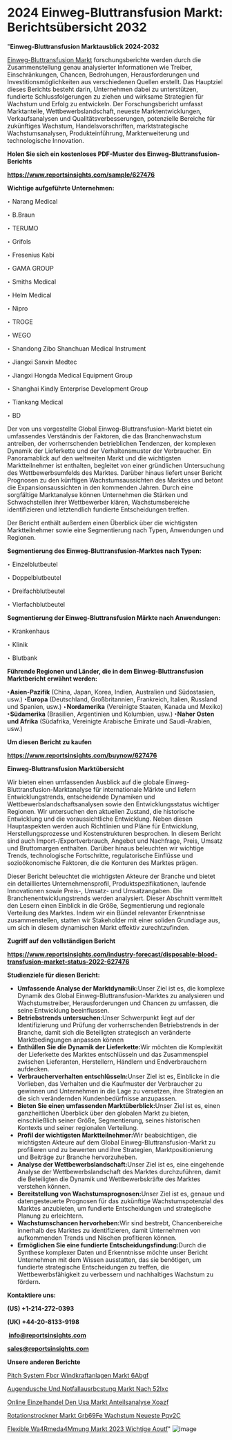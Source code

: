 # 2024 Einweg-Bluttransfusion Markt: Berichtsübersicht 2032

"<strong><b>Einweg-Bluttransfusion Marktausblick 2024-2032</b></strong>

<a href=https://www.reportsinsights.com/sample/627476>Einweg-Bluttransfusion Markt</a> forschungsberichte werden durch die Zusammenstellung genau analysierter Informationen wie Treiber, Einschränkungen, Chancen, Bedrohungen, Herausforderungen und Investitionsmöglichkeiten aus verschiedenen Quellen erstellt. Das Hauptziel dieses Berichts besteht darin, Unternehmen dabei zu unterstützen, fundierte Schlussfolgerungen zu ziehen und wirksame Strategien für Wachstum und Erfolg zu entwickeln. Der Forschungsbericht umfasst Marktanteile, Wettbewerbslandschaft, neueste Marktentwicklungen, Verkaufsanalysen und Qualitätsverbesserungen, potenzielle Bereiche für zukünftiges Wachstum, Handelsvorschriften, marktstrategische Wachstumsanalysen, Produkteinführung, Markterweiterung und technologische Innovation.

<strong><b>Holen Sie sich ein kostenloses PDF-Muster des Einweg-Bluttransfusion-Berichts</b></strong>

<a href=https://www.reportsinsights.com/sample/627476><strong><u>https://www.reportsinsights.com/sample/627476</u></strong></a>

<strong>Wichtige aufgeführte Unternehmen:</strong>

‣ Narang Medical

‣ B.Braun

‣ TERUMO

‣ Grifols

‣ Fresenius Kabi

‣ GAMA GROUP

‣ Smiths Medical

‣ Helm Medical

‣ Nipro

‣ TROGE

‣ WEGO

‣ Shandong Zibo Shanchuan Medical Instrument

‣ Jiangxi Sanxin Medtec

‣ Jiangxi Hongda Medical Equipment Group

‣ Shanghai Kindly Enterprise Development Group

‣ Tiankang Medical

‣ BD

Der von uns vorgestellte Global Einweg-Bluttransfusion-Markt bietet ein umfassendes Verständnis der Faktoren, die das Branchenwachstum antreiben, der vorherrschenden betrieblichen Tendenzen, der komplexen Dynamik der Lieferkette und der Verhaltensmuster der Verbraucher. Ein Panoramablick auf den weltweiten Markt und die wichtigsten Marktteilnehmer ist enthalten, begleitet von einer gründlichen Untersuchung des Wettbewerbsumfelds des Marktes. Darüber hinaus liefert unser Bericht Prognosen zu den künftigen Wachstumsaussichten des Marktes und betont die Expansionsaussichten in den kommenden Jahren. Durch eine sorgfältige Marktanalyse können Unternehmen die Stärken und Schwachstellen ihrer Wettbewerber klären, Wachstumsbereiche identifizieren und letztendlich fundierte Entscheidungen treffen.

Der Bericht enthält außerdem einen Überblick über die wichtigsten Marktteilnehmer sowie eine Segmentierung nach Typen, Anwendungen und Regionen.

<strong>Segmentierung des Einweg-Bluttransfusion-Marktes nach Typen:</strong>

‣ Einzelblutbeutel

‣ Doppelblutbeutel

‣ Dreifachblutbeutel

‣ Vierfachblutbeutel

<strong>Segmentierung der Einweg-Bluttransfusion Märkte nach Anwendungen:</strong>

‣ Krankenhaus

‣ Klinik

‣ Blutbank

<strong><b>Führende Regionen und Länder, die in dem Einweg-Bluttransfusion Marktbericht erwähnt werden:</b></strong>

<strong><b>‣Asien-Pazifik</b></strong> (China, Japan, Korea, Indien, Australien und Südostasien, usw.)
<strong><b>‣Europa</b></strong> (Deutschland, Großbritannien, Frankreich, Italien, Russland und Spanien, usw.)
‣<strong><b>Nordamerika</b></strong> (Vereinigte Staaten, Kanada und Mexiko)
<strong><b>‣Südamerika</b></strong> (Brasilien, Argentinien und Kolumbien, usw.)
<strong><b>‣Naher Osten und Afrika</b></strong> (Südafrika, Vereinigte Arabische Emirate und Saudi-Arabien, usw.)

<strong>Um diesen Bericht zu kaufen</strong>

<a href=https://www.reportsinsights.com/buynow/627476><strong><u>https://www.reportsinsights.com/buynow/627476</u></strong></a>

<strong>Einweg-Bluttransfusion Marktübersicht</strong>

Wir bieten einen umfassenden Ausblick auf die globale Einweg-Bluttransfusion-Marktanalyse für internationale Märkte und liefern Entwicklungstrends, entscheidende Dynamiken und Wettbewerbslandschaftsanalysen sowie den Entwicklungsstatus wichtiger Regionen. Wir untersuchen den aktuellen Zustand, die historische Entwicklung und die voraussichtliche Entwicklung. Neben diesen Hauptaspekten werden auch Richtlinien und Pläne für Entwicklung, Herstellungsprozesse und Kostenstrukturen besprochen. In diesem Bericht sind auch Import-/Exportverbrauch, Angebot und Nachfrage, Preis, Umsatz und Bruttomargen enthalten. Darüber hinaus beleuchten wir wichtige Trends, technologische Fortschritte, regulatorische Einflüsse und sozioökonomische Faktoren, die die Konturen des Marktes prägen.

Dieser Bericht beleuchtet die wichtigsten Akteure der Branche und bietet ein detailliertes Unternehmensprofil, Produktspezifikationen, laufende Innovationen sowie Preis-, Umsatz- und Umsatzangaben. Die Branchenentwicklungstrends werden analysiert. Dieser Abschnitt vermittelt den Lesern einen Einblick in die Größe, Segmentierung und regionale Verteilung des Marktes. Indem wir ein Bündel relevanter Erkenntnisse zusammenstellen, statten wir Stakeholder mit einer soliden Grundlage aus, um sich in diesem dynamischen Markt effektiv zurechtzufinden.

<strong>Zugriff auf den vollständigen Bericht</strong>

<a href=https://www.reportsinsights.com/industry-forecast/disposable-blood-transfusion-market-status-2022-627476><strong>https://www.reportsinsights.com/industry-forecast/disposable-blood-transfusion-market-status-2022-627476</strong></a>

<strong>Studienziele für diesen Bericht:</strong>
<ul>
  <li><strong>Umfassende Analyse der Marktdynamik:</strong>Unser Ziel ist es, die komplexe Dynamik des Global Einweg-Bluttransfusion-Marktes zu analysieren und Wachstumstreiber, Herausforderungen und Chancen zu umfassen, die seine Entwicklung beeinflussen.</li>
  <li><strong>Betriebstrends untersuchen:</strong>Unser Schwerpunkt liegt auf der Identifizierung und Prüfung der vorherrschenden Betriebstrends in der Branche, damit sich die Beteiligten strategisch an veränderte Marktbedingungen anpassen können</li>
  <li><strong>Enthüllen Sie die Dynamik der Lieferkette:</strong>Wir möchten die Komplexität der Lieferkette des Marktes entschlüsseln und das Zusammenspiel zwischen Lieferanten, Herstellern, Händlern und Endverbrauchern aufdecken.</li>
  <li><strong>Verbraucherverhalten entschlüsseln:</strong>Unser Ziel ist es, Einblicke in die Vorlieben, das Verhalten und die Kaufmuster der Verbraucher zu gewinnen und Unternehmen in die Lage zu versetzen, ihre Strategien an die sich verändernden Kundenbedürfnisse anzupassen.</li>
  <li><strong>Bieten Sie einen umfassenden Marktüberblick:</strong>Unser Ziel ist es, einen ganzheitlichen Überblick über den globalen Markt zu bieten, einschließlich seiner Größe, Segmentierung, seines historischen Kontexts und seiner regionalen Verteilung.</li>
  <li><strong>Profil der wichtigsten Marktteilnehmer:</strong>Wir beabsichtigen, die wichtigsten Akteure auf dem Global Einweg-Bluttransfusion-Markt zu profilieren und zu bewerten und ihre Strategien, Marktpositionierung und Beiträge zur Branche hervorzuheben.</li>
  <li><strong>Analyse der Wettbewerbslandschaft:</strong>Unser Ziel ist es, eine eingehende Analyse der Wettbewerbslandschaft des Marktes durchzuführen, damit die Beteiligten die Dynamik und Wettbewerbskräfte des Marktes verstehen können.</li>
  <li><strong>Bereitstellung von Wachstumsprognosen:</strong>Unser Ziel ist es, genaue und datengesteuerte Prognosen für das zukünftige Wachstumspotenzial des Marktes anzubieten, um fundierte Entscheidungen und strategische Planung zu erleichtern.</li>
  <li><strong>Wachstumschancen hervorheben:</strong>Wir sind bestrebt, Chancenbereiche innerhalb des Marktes zu identifizieren, damit Unternehmen von aufkommenden Trends und Nischen profitieren können.</li>
  <li><strong>Ermöglichen Sie eine fundierte Entscheidungsfindung:</strong>Durch die Synthese komplexer Daten und Erkenntnisse möchte unser Bericht Unternehmen mit dem Wissen ausstatten, das sie benötigen, um fundierte strategische Entscheidungen zu treffen, die Wettbewerbsfähigkeit zu verbessern und nachhaltiges Wachstum zu fördern<strong>.</strong></li>
</ul>
<strong>Kontaktiere uns:</strong>

<strong>(US) +1-214-272-0393</strong>

<strong>(UK) +44-20-8133-9198</strong>

<strong> </strong><a href=info@reportsinsights.com><strong><u>info@reportsinsights.com</u></strong></a>

<a href=sales@reportsinsights.com><strong><u>sales@reportsinsights.com</u></strong></a>

<strong>Unsere anderen Berichte</strong>

<a href=https://de.linkedin.com/pulse/pitch-system-f%C3%BCr-windkraftanlagen-markt-6abgf/>Pitch System Fbcr Windkraftanlagen Markt 6Abgf</a>

<a href=https://de.linkedin.com/pulse/augendusche-und-notfallausr%C3%BCstung-markt-nach-52ixc/>Augendusche Und Notfallausrbcstung Markt Nach 52Ixc</a>

<a href=https://de.linkedin.com/pulse/online-einzelhandel-den-usa-markt-anteilsanalyse-xoazf/>Online Einzelhandel Den Usa Markt Anteilsanalyse Xoazf</a>

<a href=https://de.linkedin.com/pulse/rotationstrockner-markt-gr%C3%B6%C3%9Fe-wachstum-neueste-pqv2c/>Rotationstrockner Markt Grb69Fe Wachstum Neueste Pqv2C</a>

<a href=https://de.linkedin.com/pulse/flexible-w%C3%A4rmed%C3%A4mmung-markt-2023-wichtige-aoutf/>Flexible Wa4Rmeda4Mmung Markt 2023 Wichtige Aoutf</a>"
![image](https://github.com/Jaayaachit/RIMarket/assets/158452289/e60967d5-1838-4958-98e2-6779756ba2fa)
